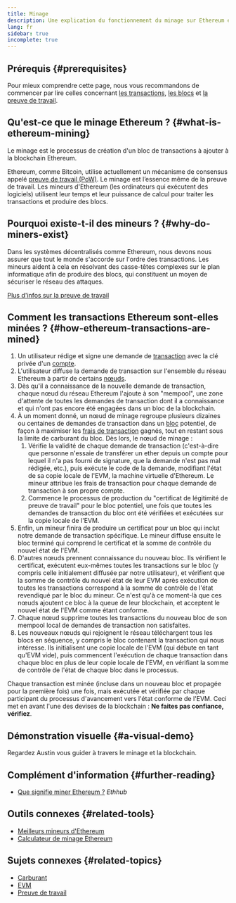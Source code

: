```yaml
---
title: Minage
description: Une explication du fonctionnement du minage sur Ethereum et de la façon dont il aide à garder Ethereum sécurisé et décentralisé.
lang: fr
sidebar: true
incomplete: true
---
```


## Prérequis {#prerequisites}

Pour mieux comprendre cette page, nous vous recommandons de commencer par lire celles concernant [les transactions](/developers/docs/transactions/), [les blocs](/developers/docs/blocks/) et [la preuve de travail](/developers/docs/consensus-mechanisms/pow/).

## Qu'est-ce que le minage Ethereum ? {#what-is-ethereum-mining}

Le minage est le processus de création d'un bloc de transactions à ajouter à la blockchain Ethereum.

Ethereum, comme Bitcoin, utilise actuellement un mécanisme de consensus appelé [preuve de travail (PoW)](/developers/docs/consensus-mechanisms/pow/). Le minage est l’essence même de la preuve de travail. Les mineurs d'Ethereum (les ordinateurs qui exécutent des logiciels) utilisent leur temps et leur puissance de calcul pour traiter les transactions et produire des blocs.

## Pourquoi existe-t-il des mineurs ? {#why-do-miners-exist}

Dans les systèmes décentralisés comme Ethereum, nous devons nous assurer que tout le monde s'accorde sur l'ordre des transactions. Les mineurs aident à cela en résolvant des casse-têtes complexes sur le plan informatique afin de produire des blocs, qui constituent un moyen de sécuriser le réseau des attaques.

[Plus d'infos sur la preuve de travail](/developers/docs/consensus-mechanisms/pow/)

## Comment les transactions Ethereum sont-elles minées ? {#how-ethereum-transactions-are-mined}

1. Un utilisateur rédige et signe une demande de [transaction](/developers/docs/transactions/) avec la clé privée d'un [compte](/developers/docs/accounts/).
2. L'utilisateur diffuse la demande de transaction sur l'ensemble du réseau Ethereum à partir de certains [nœuds](/developers/docs/nodes-and-clients/).
3. Dès qu'il a connaissance de la nouvelle demande de transaction, chaque nœud du réseau Ethereum l'ajoute à son "mempool", une zone d'attente de toutes les demandes de transaction dont il a connaissance et qui n'ont pas encore été engagées dans un bloc de la blockchain.
4. À un moment donné, un nœud de minage regroupe plusieurs dizaines ou centaines de demandes de transaction dans un [bloc](/developers/docs/blocks/) potentiel, de façon à maximiser les [frais de transaction](/developers/docs/gas/) gagnés, tout en restant sous la limite de carburant du bloc. Dès lors, le nœud de minage :
   1. Vérifie la validité de chaque demande de transaction (c'est-à-dire que personne n'essaie de transférer un ether depuis un compte pour lequel il n'a pas fourni de signature, que la demande n'est pas mal rédigée, etc.), puis exécute le code de la demande, modifiant l'état de sa copie locale de l'EVM, la machine virtuelle d'Ethereum. Le mineur attribue les frais de transaction pour chaque demande de transaction à son propre compte.
   2. Commence le processus de production du "certificat de légitimité de preuve de travail" pour le bloc potentiel, une fois que toutes les demandes de transaction du bloc ont été vérifiées et exécutées sur la copie locale de l'EVM.
5. Enfin, un mineur finira de produire un certificat pour un bloc qui inclut notre demande de transaction spécifique. Le mineur diffuse ensuite le bloc terminé qui comprend le certificat et la somme de contrôle du nouvel état de l'EVM.
6. D'autres nœuds prennent connaissance du nouveau bloc. Ils vérifient le certificat, exécutent eux-mêmes toutes les transactions sur le bloc (y compris celle initialement diffusée par notre utilisateur), et vérifient que la somme de contrôle du nouvel état de leur EVM après exécution de toutes les transactions correspond à la somme de contrôle de l'état revendiqué par le bloc du mineur. Ce n'est qu'à ce moment-là que ces nœuds ajoutent ce bloc à la queue de leur blockchain, et acceptent le nouvel état de l'EVM comme étant conforme.
7. Chaque nœud supprime toutes les transactions du nouveau bloc de son mempool local de demandes de transaction non satisfaites.
8. Les nouveaux nœuds qui rejoignent le réseau téléchargent tous les blocs en séquence, y compris le bloc contenant la transaction qui nous intéresse. Ils initialisent une copie locale de l'EVM (qui débute en tant qu'EVM vide), puis commencent l'exécution de chaque transaction dans chaque bloc en plus de leur copie locale de l'EVM, en vérifiant la somme de contrôle de l'état de chaque bloc dans le processus.

Chaque transaction est minée (incluse dans un nouveau bloc et propagée pour la première fois) une fois, mais exécutée et vérifiée par chaque participant du processus d'avancement vers l'état conforme de l'EVM. Ceci met en avant l'une des devises de la blockchain : **Ne faites pas confiance, vérifiez**.

## Démonstration visuelle {#a-visual-demo}

Regardez Austin vous guider à travers le minage et la blockchain.

<YouTube id="zcX7OJ-L8XQ" />

## Complément d'information {#further-reading}

- [Que signifie miner Ethereum ?](https://docs.ethhub.io/using-ethereum/mining/) _Ethhub_

## Outils connexes {#related-tools}

- [Meilleurs mineurs d'Ethereum](https://etherscan.io/stat/miner?range=7&blocktype=blocks)
- [Calculateur de minage Ethereum](https://minerstat.com/coin/ETH)

## Sujets connexes {#related-topics}

- [Carburant](/developers/docs/gas/)
- [EVM](/developers/docs/evm/)
- [Preuve de travail](/developers/docs/consensus-mechanisms/pow/)
